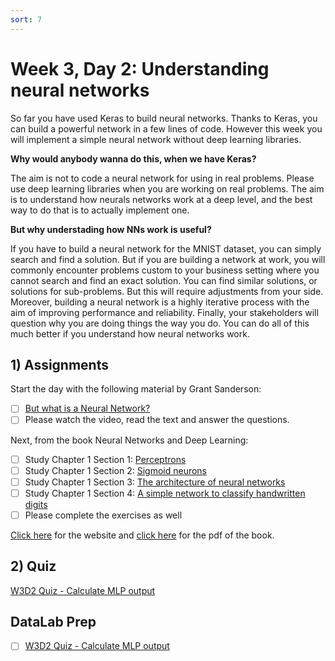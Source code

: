 ```yaml
---
sort: 7
---
```


# Week 3, Day 2: Understanding neural networks

So far you have used Keras to build neural networks. Thanks to Keras, you can build a powerful network in a few lines of code. However this week you will
implement a simple neural network without deep learning libraries.

**Why would anybody wanna do this, when we have Keras?**

The aim is not to code a neural network for using in real problems. Please use deep learning libraries when you are working on real problems. The aim is to understand how neurals networks work at a deep level, and the best way to do that is to actually implement one.

**But why understading how NNs work is useful?**

If you have to build a neural network for the MNIST dataset, you can simply search and find a solution. But if you are building a network at work, you will
commonly encounter problems custom to your business setting where you cannot search and find an exact solution.
You can find similar solutions, or solutions for sub-problems. But this will require adjustments from your side.
Moreover, building a neural network is a highly iterative process with the aim of improving performance and reliability.
Finally, your stakeholders will question why you are doing things the way you do. You can do all of this much better if you understand how neural networks work.

## 1) Assignments

Start the day with the following material by Grant Sanderson:

- [ ] [But what is a Neural Network?](https://www.3blue1brown.com/lessons/neural-networks)
- [ ] Please watch the video, read the text and answer the questions.

Next, from the book Neural Networks and Deep Learning:

- [ ] Study Chapter 1 Section 1: [Perceptrons](http://neuralnetworksanddeeplearning.com/chap1.html#perceptrons)
- [ ] Study Chapter 1 Section 2: [Sigmoid neurons](http://neuralnetworksanddeeplearning.com/chap1.html#sigmoid_neurons)
- [ ] Study Chapter 1 Section 3: [The architecture of neural networks](http://neuralnetworksanddeeplearning.com/chap1.html#the_architecture_of_neural_networks)
- [ ] Study Chapter 1 Section 4: [A simple network to classify handwritten digits](http://neuralnetworksanddeeplearning.com/chap1.html#a_simple_network_to_classify_handwritten_digits)
- [ ] Please complete the exercises as well

[Click here](http://neuralnetworksanddeeplearning.com/) for the website and [click here](https://static.latexstudio.net/article/2018/0912/neuralnetworksanddeeplearning.pdf) for the pdf of the book.

## 2) Quiz

[W3D2 Quiz - Calculate MLP output](https://forms.office.com/e/BTedreSDFE)

## DataLab Prep
- [ ] [W3D2 Quiz - Calculate MLP output](https://forms.office.com/e/BTedreSDFE)

